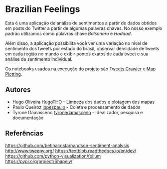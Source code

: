 # Brazilian Feelings

Esta é uma aplicação de análise de sentimentos a partir de dados obtidos em posts do Twitter a partir de algumas palavras chaves. 
No nosso exemplo padrão utilizamos como palavras chave *Bolsonaro* e *Haddad*.

Além disso, a aplicação possibilita você ver uma variação no nível de sentimento dos tweets por estado do brasil, observar densidade de tweets em cada região no mundo e exibir pontos exatos de cada tweet e sua análise de sentimento individual.

Os notebooks usados na execução do projeto são [Tweets Crawler](src/tweet_crawler.ipynb) e [Map Plotting](src/plotagem_do_mapa.ipynb).

## Autores

- Hugo Oliveira [HugoTHO](https://github.com/HugoTHO)  - Limpeza dos dados e plotagem dos mapas
- Paulo Queiroz [lopespaulo](https://github.com/lopespaulo) - Coleta e processamento de dados
- Tyrone Damasceno [tyronedamasceno](https://github.com/tyronedamasceno) - Idealizador, pesquisa e documentação

## Referências

https://github.com/betinacosta/handson-sentiment-analysis
http://www.tweepy.org/
https://textblob.readthedocs.io/en/dev/
https://github.com/python-visualization/folium
https://pypi.org/project/Shapely/
